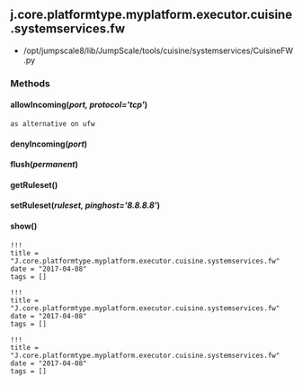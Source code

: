 <!-- toc -->
## j.core.platformtype.myplatform.executor.cuisine.systemservices.fw

- /opt/jumpscale8/lib/JumpScale/tools/cuisine/systemservices/CuisineFW.py

### Methods

#### allowIncoming(*port, protocol='tcp'*) 

```
as alternative on ufw

```

#### denyIncoming(*port*) 

#### flush(*permanent*) 

#### getRuleset() 

#### setRuleset(*ruleset, pinghost='8.8.8.8'*) 

#### show() 


```
!!!
title = "J.core.platformtype.myplatform.executor.cuisine.systemservices.fw"
date = "2017-04-08"
tags = []
```

```
!!!
title = "J.core.platformtype.myplatform.executor.cuisine.systemservices.fw"
date = "2017-04-08"
tags = []
```

```
!!!
title = "J.core.platformtype.myplatform.executor.cuisine.systemservices.fw"
date = "2017-04-08"
tags = []
```
